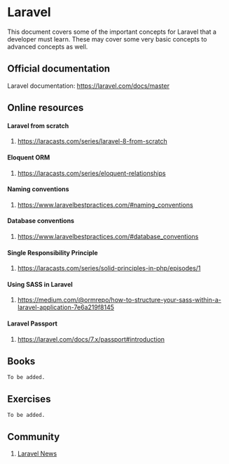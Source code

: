 # Laravel

This document covers some of the important concepts for Laravel that a developer must learn. These may cover some very basic concepts to advanced concepts as well.
 
## Official documentation
Laravel documentation: https://laravel.com/docs/master

## Online resources
#### Laravel from scratch
1. https://laracasts.com/series/laravel-8-from-scratch

#### Eloquent ORM
1. https://laracasts.com/series/eloquent-relationships

#### Naming conventions
1. https://www.laravelbestpractices.com/#naming_conventions

#### Database conventions
1. https://www.laravelbestpractices.com/#database_conventions

#### Single Responsibility Principle
1. https://laracasts.com/series/solid-principles-in-php/episodes/1

#### Using SASS in Laravel
1. https://medium.com/@ormrepo/how-to-structure-your-sass-within-a-laravel-application-7e6a219f8145

#### Laravel Passport
1. https://laravel.com/docs/7.x/passport#introduction

## Books
`To be added.`

## Exercises
`To be added.`

## Community
1. [Laravel News](https://laravel-news.com/)
